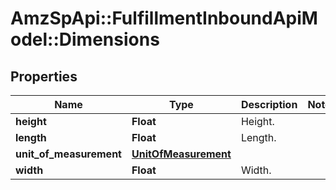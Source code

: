 # AmzSpApi::FulfillmentInboundApiModel::Dimensions

## Properties
Name | Type | Description | Notes
------------ | ------------- | ------------- | -------------
**height** | **Float** | Height. | 
**length** | **Float** | Length. | 
**unit_of_measurement** | [**UnitOfMeasurement**](UnitOfMeasurement.md) |  | 
**width** | **Float** | Width. | 

